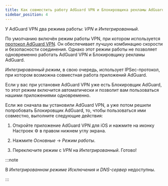 ```yaml
---
title: Как совместить работу AdGuard VPN и Блокировщика рекламы AdGuard
sidebar_position: 4
---
```


У AdGuard VPN два режима работы: *VPN* и *Интегрированный*.

По умолчанию включён режим работы VPN, при котором используется [протокол AdGuard VPN](/general/adguard-vpn-protocol). Он обеспечивает лучшую комбинацию скорости и безопасности соединения. Однако этот режим работы не позволяет одновременно работать AdGuard VPN и Блокировщику рекламы AdGuard.

*Интегрированный режим*, в свою очередь, использует IPSec-протокол, при котором возможна совместная работа приложений AdGuard.

Если у вас при установке AdGuard VPN уже есть Блокировщик AdGuard, то этот режим включится автоматически и позволит вам пользоваться нашими приложениями одновременно.

Если же сначала вы установили AdGuard VPN, а уже потом решили попробовать Блокировщик AdGuard, то, чтобы пользоваться ими совместно, выполните следующие действия:

1. Откройте приложение AdGuard VPN для iOS и нажмите на иконку Настроек ⚙ в правом нижнем углу экрана.

2. Нажмите *Основные* → *Режим работы*.

3. Переключите режим с *VPN* на *Интегрированный*. Готово!

:::note

В *Интегрированном режиме* *Исключения* и *DNS-сервер* недоступны.

:::
